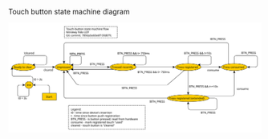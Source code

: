 Touch button state machine diagram

![Touch button state machine][touch-button]


[touch-button]: images/touch-button-5.svg "Touch button state machine"